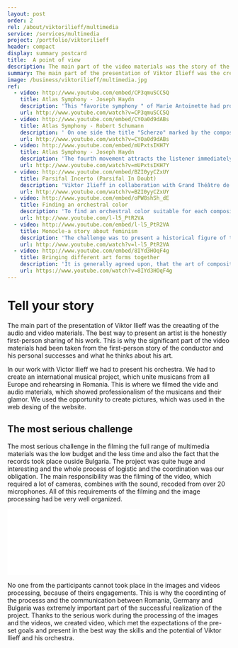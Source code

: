 ```yaml
---
layout: post
order: 2
rel: /about/viktorilieff/multimedia
service: /services/multimedia
project: /portfolio/viktorilieff
header: compact
display: summary postcard
title:  A point of view
description: The main part of the video materials was the story of the conductor
summary: The main part of the presentation of Viktor Ilieff was the creaating of the audio and video materials. The best  way to present an artist is the honestly first-person sharing of his work. This is why the significant part of the video materials had been taken from the first-person story of the conductor and his personal successes and what he thinks about his art.  
image: /business/viktorilieff/multimedia.jpg
ref:
  - video: http://www.youtube.com/embed/CP3qmuSCC5Q
    title: Atlas Symphony - Joseph Haydn
    description: 'This "favorite symphony " of Marie Antoinette had probably won her sympathies with its cheerful folkloristic motives and reminded her of her past and present. '
    url: http://www.youtube.com/watch?v=CP3qmuSCC5Q
  - video: http://www.youtube.com/embed/CYOa0d9dABs
    title: Atlas Symphony - Robert Schumann
    description: ' On one side the title "Scherzo" marked by the composer provides an interesting juxtaposition to the emotional turmoil which Schumann was struggling at the time. '
    url: http://www.youtube.com/watch?v=CYOa0d9dABs
  - video: http://www.youtube.com/embed/mUPxtsIKH7Y
    title: Atlas Symphony - Joseph Haydn
    description: 'The fourth movement attracts the listener immediately with it´s joyful character. During the musical preparation a very fast, cheery tempo was desired.'
    url: http://www.youtube.com/watch?v=mUPxtsIKH7Y
  - video: http://www.youtube.com/embed/BZI0yyCZxUY
    title: Parsifal Incerto (Parsifal In Doubt)
    description: 'Viktor Ilieff in collaboration with Grand Théâtre de Luxembourg to write a new original opera together with charismatic writer/director Stéphane Ghislain Roussel.'
    url: http://www.youtube.com/watch?v=BZI0yyCZxUY
  - video: http://www.youtube.com/embed/oPW8shSh_dE
    title: Finding an orchestral color
    description: 'To find an orchestral color suitable for each composition or phrase is an important task for many conductors. A single note played with warmer or cooler sound can transmit completely different message.'
    url: http://www.youtube.com/l-l5_PtR2VA
  - video: http://www.youtube.com/embed/l-l5_PtR2VA
    title: Monocle-a story about feminism 
    description: 'The challenge was to present a historical figure of the famous journalist from Berlin during the 1920s, which travels through time in abstract terms, and the transformation of a woman.'
    url: http://www.youtube.com/watch?v=l-l5_PtR2VA
  - video: http://www.youtube.com/embed/8IYd3HOqF4g
    title: Bringing different art forms together
    description: 'It is generally agreed upon, that the art of composition is the most personal form of self-expression. It is a form of a music theather where you can find your`s inner voice and identity.'
    url: https://www.youtube.com/watch?v=8IYd3HOqF4g
---
```

# Tell your story
The main part of the presentation of Viktor Ilieff was the creaating of the audio and video materials. The best  way to present an artist is the honestly first-person sharing of his work. This is why the significant part of the video materials had been taken from the first-person story of the conductor and his personal successes and what he thinks about his art. 

In our work with Victor Ilieff we had to present his orchestra. We had to create an international musical project, which unite musicans from all Europe and rehearsing in Romania. This is where we filmed the vide and audio materials, which showed professionalism of the musicans and their glamor. We used the opportunity to create pictures, which was used in the web desing of the website.

## The most serious challenge
The most serious challenge in the filming the full range of multimedia materials was the low budget and the less time and also the fact that the records took place ouside Bulgaria. The project was quite huge and interesting and the whole process of logistic and the coordination was our obligation. The main responsibility was the filming of the video, which required a lot of cameras, combines with the sound, recoded from over 20 microphones. All of this requirements of the filming and the image processing had be very well organized.

<iframe  data-aspect="0.5625" src="//www.youtube.com/embed/DBn3ycS_aSQ?rel=0" frameborder="0" allowfullscreen></iframe>

 No one from the participants cannot took place in the images and videos processing, because of theirs engagements. This is why the coordinting of the processs and the communication between Romania, Germany and Bulgaria was extremely important part of the successful realization of the project. Thanks to the serious work during the processing of the images and the videos, we created video, which met the expectations of the pre-set goals and present in the best way the skills and the potential of Viktor Ilieff and his orchestra. 